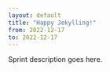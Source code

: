 ```yaml
---
layout: default
title: "Happy Jekylling!"
from: 2022-12-17
to: 2022-12-17
---
```

Sprint description goes here.
